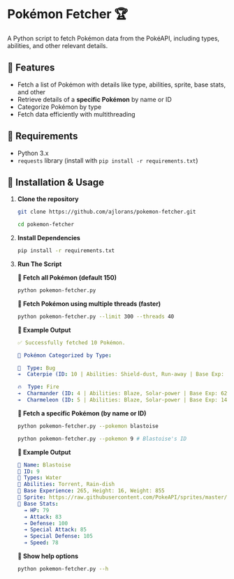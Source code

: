 # Pokémon Fetcher 🏆

A Python script to fetch Pokémon data from the PokéAPI, including types, abilities, and other relevant details.

## 📌 Features

- Fetch a list of Pokémon with details like type, abilities, sprite, base stats, and other
- Retrieve details of a **specific Pokémon** by name or ID
- Categorize Pokémon by type
- Fetch data efficiently with multithreading

## 🔧 Requirements

- Python 3.x
- `requests` library (install with `pip install -r requirements.txt`)

## 🚀 Installation & Usage

1. **Clone the repository**

   ```bash
   git clone https://github.com/ajlorans/pokemon-fetcher.git

   cd pokemon-fetcher
   ```

2. **Install Dependencies**

   ```bash
   pip install -r requirements.txt
   ```

3. **Run The Script**

   **📜 Fetch all Pokémon (default 150)**

   ```bash
   python pokemon-fetcher.py
   ```

   **📜 Fetch Pokémon using multiple threads (faster)**

   ```bash
   python pokemon-fetcher.py --limit 300 --threads 40
   ```

   **📜 Example Output**

   ```yaml
   ✅ Successfully fetched 10 Pokémon.

   📂 Pokémon Categorized by Type:

   🐞  Type: Bug
   ➔  Caterpie (ID: 10 | Abilities: Shield-dust, Run-away | Base Exp: 39)

   🔥  Type: Fire
   ➔  Charmander (ID: 4 | Abilities: Blaze, Solar-power | Base Exp: 62)
   ➔  Charmeleon (ID: 5 | Abilities: Blaze, Solar-power | Base Exp: 142)
   ```

   **📜 Fetch a specific Pokémon (by name or ID)**

   ```bash
   python pokemon-fetcher.py --pokemon blastoise
   ```

   ```bash
   python pokemon-fetcher.py --pokemon 9 # Blastoise's ID
   ```

   **📜 Example Output**

   ```yaml
   🔹 Name: Blastoise
   🔹 ID: 9
   🔹 Types: Water
   🔹 Abilities: Torrent, Rain-dish
   🔹 Base Experience: 265, Height: 16, Weight: 855
   🔹 Sprite: https://raw.githubusercontent.com/PokeAPI/sprites/master/sprites/pokemon/9.png
   🔹 Base Stats:
     ➔ HP: 79
     ➔ Attack: 83
     ➔ Defense: 100
     ➔ Special Attack: 85
     ➔ Special Defense: 105
     ➔ Speed: 78
   ```

   **📜 Show help options**

   ```bash
   python pokemon-fetcher.py --h
   ```
